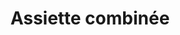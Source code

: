 ---
title: "Assiette combinée"
description: "Bâtonnets de poulet, poppers jalapeño, rondelles d'oignon, bâtonnets de fromage et frites (servis avec sauces aux prunes et à l'ail)"
price_s: ""
price_l: "15"
weight: "16"
hidden: true
---